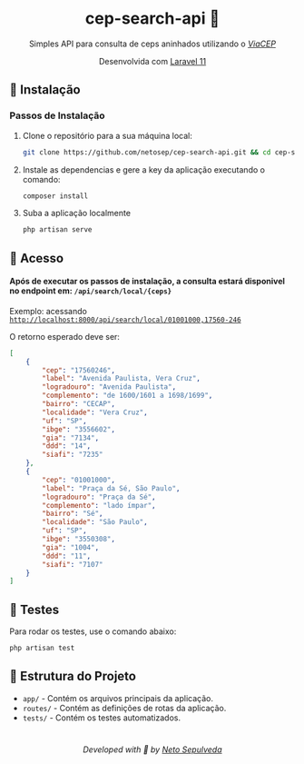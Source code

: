 <h1 align="center">
  cep-search-api 📍
</h1>

<div align="center">
  <p>Simples API para consulta de ceps aninhados utilizando o <a href="https://viacep.com.br/"><i>ViaCEP</i></a></p>
  <p>Desenvolvida com <a href="https://laravel.com">Laravel 11</a></p>
</div>

## :nazar_amulet: Instalação

### Passos de Instalação

1. Clone o repositório para a sua máquina local:

    ```bash
    git clone https://github.com/netosep/cep-search-api.git && cd cep-search-api
    ```

2. Instale as dependencias e gere a key da aplicação executando o comando:

    ```bash
    composer install
    ```

3. Suba a aplicação localmente
    ```bash
    php artisan serve
    ```

## :dizzy: Acesso

#### Após de executar os passos de instalação, a consulta estará disponivel no endpoint em: `/api/search/local/{ceps}`

Exemplo: acessando [`http://localhost:8000/api/search/local/01001000,17560-246`](http://localhost:8000/api/search/local/01001000,17560-246)

O retorno esperado deve ser:

```json
[
    {
        "cep": "17560246",
        "label": "Avenida Paulista, Vera Cruz",
        "logradouro": "Avenida Paulista",
        "complemento": "de 1600/1601 a 1698/1699",
        "bairro": "CECAP",
        "localidade": "Vera Cruz",
        "uf": "SP",
        "ibge": "3556602",
        "gia": "7134",
        "ddd": "14",
        "siafi": "7235"
    },
    {
        "cep": "01001000",
        "label": "Praça da Sé, São Paulo",
        "logradouro": "Praça da Sé",
        "complemento": "lado ímpar",
        "bairro": "Sé",
        "localidade": "São Paulo",
        "uf": "SP",
        "ibge": "3550308",
        "gia": "1004",
        "ddd": "11",
        "siafi": "7107"
    }
]
```

## :dart: Testes

Para rodar os testes, use o comando abaixo:

```bash
php artisan test
```

## :file_folder: Estrutura do Projeto

-   `app/` - Contém os arquivos principais da aplicação.
-   `routes/` - Contém as definições de rotas da aplicação.
-   `tests/` - Contém os testes automatizados.

#

<p align="center">
  <i>Developed with 🖤 by <a href="https://github.com/netosep">Neto Sepulveda</a></i>
</p>
